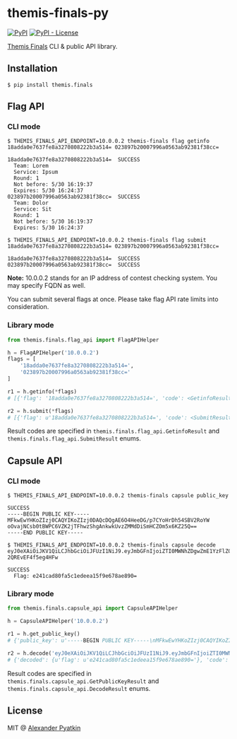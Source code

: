 # themis-finals-py
[![PyPI](https://img.shields.io/pypi/v/themis.finals.svg?style=flat-square)](themis.finals)
[![PyPI - License](https://img.shields.io/pypi/l/themis.finals.svg?style=flat-square)](themis.finals)

[Themis Finals](https://github.com/aspyatkin/themis-finals) CLI & public API library.

## Installation
```
$ pip install themis.finals
```

## Flag API
### CLI mode
```
$ THEMIS_FINALS_API_ENDPOINT=10.0.0.2 themis-finals flag getinfo 18adda0e7637fe8a3270808222b3a514= 023897b20007996a0563ab92381f38cc=

18adda0e7637fe8a3270808222b3a514=  SUCCESS
  Team: Lorem
  Service: Ipsum
  Round: 1
  Not before: 5/30 16:19:37
  Expires: 5/30 16:24:37
023897b20007996a0563ab92381f38cc=  SUCCESS
  Team: Dolor
  Service: Sit
  Round: 1
  Not before: 5/30 16:19:37
  Expires: 5/30 16:24:37

$ THEMIS_FINALS_API_ENDPOINT=10.0.0.2 themis-finals flag submit 18adda0e7637fe8a3270808222b3a514= 023897b20007996a0563ab92381f38cc=

18adda0e7637fe8a3270808222b3a514=  SUCCESS
023897b20007996a0563ab92381f38cc=  SUCCESS
```

**Note:** 10.0.0.2 stands for an IP address of contest checking system. You may specify FQDN as well.

You can submit several flags at once. Please take flag API rate limits into consideration.

### Library mode
```python
from themis.finals.flag_api import FlagAPIHelper

h = FlagAPIHelper('10.0.0.2')
flags = [
    '18adda0e7637fe8a3270808222b3a514=',
    '023897b20007996a0563ab92381f38cc='
]

r1 = h.getinfo(*flags)
# [{'flag': '18adda0e7637fe8a3270808222b3a514=', 'code': <GetinfoResult.SUCCESS: 0>, 'exp': datetime.datetime(2018, 5, 30, 16, 24, 37, tzinfo=tzlocal()), 'service': u'Ipsum', 'team': u'Lorem', 'round': 1, 'nbf': datetime.datetime(2018, 5, 30, 16, 19, 37, tzinfo=tzlocal())}, {'flag': '023897b20007996a0563ab92381f38cc=', 'code': <GetinfoResult.SUCCESS: 0>, 'exp': datetime.datetime(2018, 5, 30, 16, 24, 37, tzinfo=tzlocal()), 'service': u'Sit', 'team': u'Dolor', 'round': 1, 'nbf': datetime.datetime(2018, 5, 30, 16, 19, 37, tzinfo=tzlocal())}]

r2 = h.submit(*flags)
# [{'flag': u'18adda0e7637fe8a3270808222b3a514=', 'code': <SubmitResult.SUCCESS: 0>}, {'flag': u'023897b20007996a0563ab92381f38cc=', 'code': <SubmitResult.SUCCESS: 0>}]
```

Result codes are specified in `themis.finals.flag_api.GetinfoResult` and `themis.finals.flag_api.SubmitResult` enums.

## Capsule API
### CLI mode
```
$ THEMIS_FINALS_API_ENDPOINT=10.0.0.2 themis-finals capsule public_key

SUCCESS
-----BEGIN PUBLIC KEY-----
MFkwEwYHKoZIzj0CAQYIKoZIzj0DAQcDQgAE6O4HeeDG/p7CYoHrDh54SBV2RoYW
oOvajNCsb0tBWPC6VZK2jTFhwzShgAnkwkUvzZMMdDiSmHCZOm5x6KZ25Q==
-----END PUBLIC KEY-----

$ THEMIS_FINALS_API_ENDPOINT=10.0.0.2 themis-finals capsule decode eyJ0eXAiOiJKV1QiLCJhbGciOiJFUzI1NiJ9.eyJmbGFnIjoiZTI0MWNhZDgwZmE1YzFlZGVlYTE1ZjllNjc4YWU4OTA9In0.5lRNzKi_EPcT_wm6i8X0uhwSrV8y8JW0HAATC0dURV8WIEkHsYWoDACd4laaqWdzkS8No-2QREvEF4f5eg4HFw

SUCCESS
  Flag: e241cad80fa5c1edeea15f9e678ae890=
```

### Library mode
```python
from themis.finals.capsule_api import CapsuleAPIHelper

h = CapsuleAPIHelper('10.0.0.2')

r1 = h.get_public_key()
# {'public_key': u'-----BEGIN PUBLIC KEY-----\nMFkwEwYHKoZIzj0CAQYIKoZIzj0DAQcDQgAE6O4HeeDG/p7CYoHrDh54SBV2RoYW\noOvajNCsb0tBWPC6VZK2jTFhwzShgAnkwkUvzZMMdDiSmHCZOm5x6KZ25Q==\n-----END PUBLIC KEY-----\n', 'code': <GetPublicKeyResult.SUCCESS: 0>}

r2 = h.decode('eyJ0eXAiOiJKV1QiLCJhbGciOiJFUzI1NiJ9.eyJmbGFnIjoiZTI0MWNhZDgwZmE1YzFlZGVlYTE1ZjllNjc4YWU4OTA9In0.5lRNzKi_EPcT_wm6i8X0uhwSrV8y8JW0HAATC0dURV8WIEkHsYWoDACd4laaqWdzkS8No-2QREvEF4f5eg4HFw')
# {'decoded': {u'flag': u'e241cad80fa5c1edeea15f9e678ae890='}, 'code': <DecodeResult.SUCCESS: 0>}
```

Result codes are specified in `themis.finals.capsule_api.GetPublicKeyResult` and `themis.finals.capsule_api.DecodeResult` enums.

## License
MIT @ [Alexander Pyatkin](https://github.com/aspyatkin)
